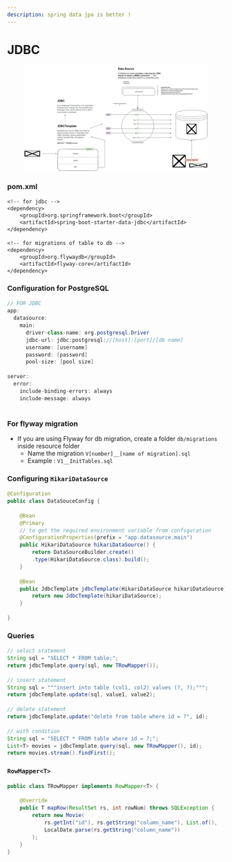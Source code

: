 ```yaml
---
description: spring data jpa is better !
---
```


# JDBC

<figure><img src="../../gitbook/assets/jdbc.png" alt=""><figcaption></figcaption></figure>

### pom.xml

```markup
<!-- for jdbc -->
<dependency>
	<groupId>org.springframework.boot</groupId>
	<artifactId>spring-boot-starter-data-jdbc</artifactId>
</dependency>

<!-- for migrations of table to db -->
<dependency>
	<groupId>org.flywaydb</groupId>
	<artifactId>flyway-core</artifactId>
</dependency>
```

### Configuration for PostgreSQL

```java
// FOR JDBC
app:
  datasource:
    main:
      driver-class-name: org.postgresql.Driver
      jdbc-url: jdbc:postgresql://[host]:[port]/[db name]
      username: [username]
      password: [password]
      pool-size: [pool size]
      
server:
  error:
    include-binding-errors: always
    include-message: always
  
```

### For flyway migration

* If you are using Flyway for db migration, create a folder `db/migrations` inside resource folder
  * Name the migration `V[number]__[name of migration].sql`
  * Example : `V1__InitTables.sql`

### Configuring `HikariDataSource`

```java
@Configuration
public class DataSouceConfig {

	@Bean
	@Primary
	// to get the required environment variable from configuration
	@ConfigurationProperties(prefix = "app.datasource.main")
	public HikariDataSource hikariDataSource() {
		return DataSourceBuilder.create()
		.type(HikariDataSource.class).build();
	}

	@Bean
	public JdbcTemplate jdbcTemplate(HikariDataSource hikariDataSource) {
		return new JdbcTemplate(hikariDataSource);
	}

}
```

### Queries

```java
// select statement
String sql = "SELECT * FROM table;";
return jdbcTemplate.query(sql, new TRowMapper());

// insert statement
String sql = """insert into table (col1, col2) values (?, ?);""";
return jdbcTemplate.update(sql, value1, value2);

// delete statement
return jdbcTemplate.update("delete from table where id = ?", id);

// with condition
String sql = "SELECT * FROM table where id = ?;";
List<T> movies = jdbcTemplate.query(sql, new TRowMapper(), id);
return movies.stream().findFirst();
```

### `RowMapper<T>`

```java
public class TRowMapper implements RowMapper<T> {

	@Override
	public T mapRow(ResultSet rs, int rowNum) throws SQLException {
		return new Movie(
			rs.getInt("id"), rs.getString("column_name"), List.of(),
			LocalDate.parse(rs.getString("column_name"))
		);
	}
}
```
